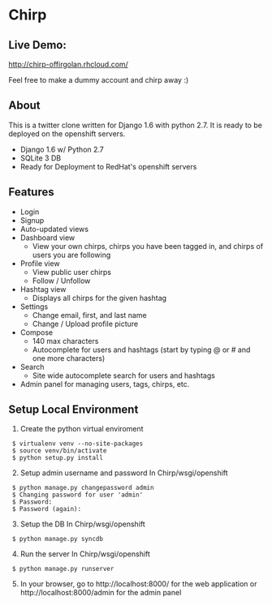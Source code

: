 Chirp
=====

Live Demo:
----------

http://chirp-offirgolan.rhcloud.com/

Feel free to make a dummy account and chirp away :)

About
-----

This is a twitter clone written for Django 1.6 with python 2.7. It is ready to be deployed on the openshift servers. 

* Django 1.6 w/ Python 2.7
* SQLite 3 DB
* Ready for Deployment to RedHat's openshift servers


Features
--------

* Login
* Signup
* Auto-updated views 
* Dashboard view
	* View your own chirps, chirps you have been tagged in, and chirps of users you are following
* Profile view
	* View public user chirps 
	* Follow / Unfollow
* Hashtag view
	* Displays all chirps for the given hashtag 
* Settings
	* Change email, first, and last name
	* Change / Upload profile picture
* Compose
	* 140 max characters
	* Autocomplete for users and hashtags (start by typing @ or # and one more characters)
* Search
	* Site wide autocomplete search for users and hashtags
* Admin panel for managing users, tags, chirps, etc. 


Setup Local Environment
-----------------------

1) Create the python virtual enviroment 

```
 $ virtualenv venv --no-site-packages
 $ source venv/bin/activate
 $ python setup.py install
```

2) Setup admin username and password
In Chirp/wsgi/openshift

```
 $ python manage.py changepassword admin
 $ Changing password for user 'admin'
 $ Password: 
 $ Password (again):
```

3) Setup the DB
In Chirp/wsgi/openshift

```
 $ python manage.py syncdb
```

4) Run the server
In Chirp/wsgi/openshift

```
 $ python manage.py runserver
```

5) In your browser, go to http://localhost:8000/ for the web application or http://localhost:8000/admin for the admin panel